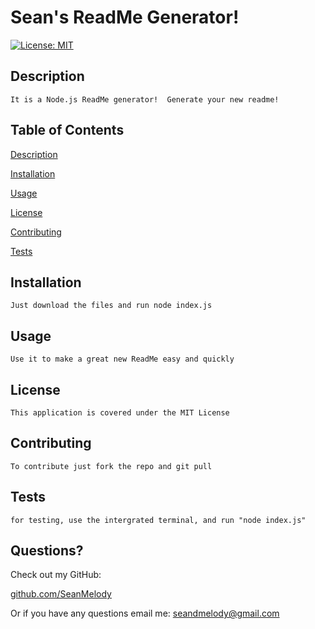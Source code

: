# Sean's ReadMe Generator! 

[![License: MIT](https://img.shields.io/badge/License-MIT-yellow.svg)](https://opensource.org/licenses/MIT)

## Description

    It is a Node.js ReadMe generator!  Generate your new readme!


## Table of Contents

  [Description](##Description)

  [Installation](##Installation)

  [Usage](##Usage)

  [License](##License)

  [Contributing](##Contributing)

  [Tests](##Tests)


## Installation

    Just download the files and run node index.js

## Usage

    Use it to make a great new ReadMe easy and quickly

## License

    This application is covered under the MIT License

## Contributing

    To contribute just fork the repo and git pull

## Tests

    for testing, use the intergrated terminal, and run "node index.js"


## Questions?

  Check out my GitHub:

  [github.com/SeanMelody](https://github.com/SeanMelody)

  Or if you have any questions email me: 
    seandmelody@gmail.com
